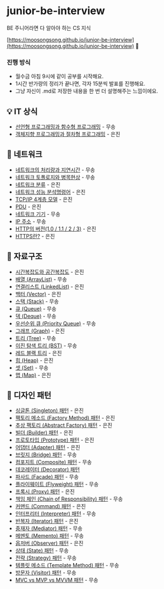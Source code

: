 # junior-be-interview

BE 주니어라면 다 알아야 하는 CS 지식

[https://moosongsong.github.io/junior-be-interview](https://moosongsong.github.io/junior-be-interview)
🎉

### 진행 방식

- 월수금 아침 9시에 같이 공부를 시작해요.
- 1시간 반가량의 정리가 끝나면, 각자 15분씩 발표를 진행해요.
- 그냥 자신이 .md로 저장한 내용을 한 번 더 설명해주는 느낌이에요.

## 💡 IT 상식

- [선언형 프로그래밍과 함수형 프로그래밍](./00_IT상식/선언형%20함수형.md) - 무송
- [객체지향 프로그래밍과 절차형 프로그래밍](./00_IT상식/객체지향%20절차형.md) - 은진

## 🎡 네트워크

- [네트워크의 처리량과 지연시간](./03_네트워크/처리량%20지연시간.md) - 무송
- [네트워크 토폴로지와 병목현상](./03_네트워크/토폴로지와%20병목현상.md) - 무송
- [네트워크 분류](./03_네트워크/네트워크%20분류.md) - 은진
- [네트워크 성능 분석명령어](./03_네트워크/네트워크%20성능%20분석명령어.md) - 은진
- [TCP/IP 4계층 모델](./03_네트워크/TCP%20IP%204게층.md) - 은진
- [PDU](./03_네트워크/PDU.md) - 은진
- [네트워크 기기](./03_네트워크/네트워크기기.md) - 무송
- [IP 주소](./03_네트워크/IP.md) - 무송
- [HTTP의 버전(1.0 / 1.1 / 2 / 3)](./03_네트워크/HTTP%20버전.md) - 은진
- [HTTPS란?](./03_네트워크/HTTPS.md) - 은진

## 📐 자료구조

- [시간복잡도와 공간복잡도](./02_자료구조/01_시공간복잡도.md) - 은진
- [배열 (ArrayList)](./02_자료구조/02_배열.md) - 무송
- [연결리스트 (LinkedList)](./02_자료구조/03_연결리스트.md) - 은진
- [백터 (Vector)](./02_자료구조/04_백터.md) - 은진
- [스택 (Stack)](./02_자료구조/05_스택.md) - 무송
- [큐 (Queue)](./02_자료구조/06_큐.md) - 무송
- [덱 (Deque)](./02_자료구조/07_덱.md) - 무송
- [우선순위 큐 (Priority Queue)](./02_자료구조/08_우선순위큐.md) - 무송
- [그래프 (Graph)](./02_자료구조/09_그래프.md) - 은진
- [트리 (Tree)](./02_자료구조/10_트리.md) - 무송
- [이진 탐색 트리 (BST)](./02_자료구조/10_트리_이진탐색트리.md) - 무송
- [레드 블랙 트리](./02_자료구조/10_트리_레드블랙트리.md) - 은진
- [힙 (Heap)](./02_자료구조/11_힙.md) - 은진
- [셋 (Set)](./02_자료구조/12_셋.md) - 무송
- [맵 (Map)](./02_자료구조/13_맵.md) - 은진

## 🧩 디자인 패턴

- [싱글톤 (Singleton) 패턴](./01_디자인패턴/01_싱글톤.md) - 은진
- [팩토리 메소드 (Factory Method) 패턴](./01_디자인패턴/02_팩토리메소드.md) - 은진
- [추상 팩토리 (Abstract Factory) 패턴](./01_디자인패턴/03_추상팩토리.md) - 은진
- [빌더 (Builder) 패턴](./01_디자인패턴/04_빌더.md) - 은진
- [프로토타입 (Prototype) 패턴](./01_디자인패턴/05_프로토타입.md) - 은진
- [어댑터 (Adapter) 패턴](./01_디자인패턴/06_어댑터.md) - 은진
- [브릿지 (Bridge) 패턴](./01_디자인패턴/07_브릿지.md) - 무송
- [컴포지트 (Composite) 패턴](./01_디자인패턴/08_컴포짓.md) - 무송
- [데코레이터 (Decorator) 패턴](./01_디자인패턴/09_데코레이터.md)
- [파사드 (Facade) 패턴](./01_디자인패턴/10_퍼사드.md) - 무송
- [플라이웨이트 (Flyweight) 패턴](./01_디자인패턴/11_플라이웨이트.md) - 무송
- [프록시 (Proxy) 패턴](./01_디자인패턴/12_프록시.md) - 은진
- [책임 체인 (Chain of Responsibility) 패턴](./01_디자인패턴/13_책임연쇄.md) - 무송
- [커맨드 (Command) 패턴](./01_디자인패턴/14_커맨드.md) - 은진
- [인터프리터 (Interpreter) 패턴](./01_디자인패턴/15_인터프리터.md) - 무송
- [반복자 (Iterator) 패턴](./01_디자인패턴/16_이터레이터.md) - 은진
- [중재자 (Mediator) 패턴](./01_디자인패턴/17_중재자.md) - 무송
- [메멘토 (Memento) 패턴](./01_디자인패턴/18_메멘토.md) - 무송
- [옵저버 (Observer) 패턴](./01_디자인패턴/19_옵저버.md) - 은진
- [상태 (State) 패턴](./01_디자인패턴/20_상태.md) - 무송
- [전략 (Strategy) 패턴](./01_디자인패턴/21_전략.md) - 무송
- [템플릿 메소드 (Template Method) 패턴](./01_디자인패턴/22_템플릿.md) - 무송
- [방문자 (Visitor) 패턴](./01_디자인패턴/23_방문자.md) - 무송
- [MVC vs MVP vs MVVM 패턴](./01_디자인패턴/24_MVC%20vs%20MVP%20vs%20MVVM%20패턴.md) - 무송
